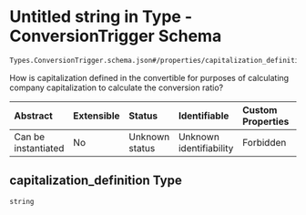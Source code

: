 # Untitled string in Type - ConversionTrigger Schema

```txt
Types.ConversionTrigger.schema.json#/properties/capitalization_definition
```

How is capitalization defined in the convertible for purposes of calculating company capitalization to calculate the conversion ratio?

| Abstract            | Extensible | Status         | Identifiable            | Custom Properties | Additional Properties | Access Restrictions | Defined In                                                                                              |
| :------------------ | :--------- | :------------- | :---------------------- | :---------------- | :-------------------- | :------------------ | :------------------------------------------------------------------------------------------------------ |
| Can be instantiated | No         | Unknown status | Unknown identifiability | Forbidden         | Allowed               | none                | [ConversionTrigger.schema.json\*](../schema/types/ConversionTrigger.schema.json "open original schema") |

## capitalization_definition Type

`string`
